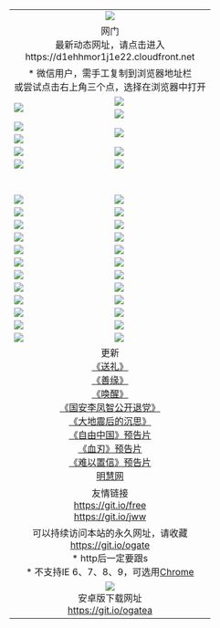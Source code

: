﻿<table>
  <tr></tr>
  <tr><td colspan=2 align=center><img src="https://cloud.githubusercontent.com/assets/11880933/13434984/f430fae2-e012-11e5-814f-c2df1e82b247.jpg" /></td></tr>
  <tr><td colspan=2 align=center>网门<br>最新动态网址，请点击进入
<br>https://d1ehhmor1j1e22.cloudfront.net
    </td>
  </tr>
  <tr>
    <td colspan=2 align=center>* 微信用户，需手工复制到浏览器地址栏<br>或尝试点击右上角三个点，选择在浏览器中打开
    <!--br>* IE6打开动态网址须在选项中勾选TLS 1.0--></td>
  </tr>
  <tr>
    <td rowspan=2><a href="https://d1ehhmor1j1e22.cloudfront.net/ogUP.aspx?name=11DKC.mp4&list=11DKC" target="_blank"><img src="https://d1ehhmor1j1e22.cloudfront.net/Up/11DKC1.jpg" /></a></td> 
    <td><div><a href="https://d1ehhmor1j1e22.cloudfront.net/ogUP.aspx?name=LRWS.mp4&list=LRWS" target="_blank"><img src="https://d1ehhmor1j1e22.cloudfront.net/Up/LRWS.jpg" /></a></td>
   </tr>
  <tr>
    <td><a href="https://d1ehhmor1j1e22.cloudfront.net/ogNiceVedio.aspx" target="_blank"><img src="https://d1ehhmor1j1e22.cloudfront.net/Up/11TGKDY.jpg" /></a></td>
  </tr>
  <tr>
    <td><a href="https://d1ehhmor1j1e22.cloudfront.net/ogUP.aspx?name=JQR.mp4&count=2" target="_blank"><img src="https://d1ehhmor1j1e22.cloudfront.net/Up/JQR.jpg" /></a></td>   
    <td rowspan=2><a href="https://d1ehhmor1j1e22.cloudfront.net/ogUP.aspx?name=JP.mp4&count=9" target="_blank"><img src="https://d1ehhmor1j1e22.cloudfront.net/Up/JP.jpg" /></td>
  </tr>
  <tr>
    <td><a href="https://d1ehhmor1j1e22.cloudfront.net/ogUP.aspx?name=WH.mp4" target="_blank"><img src="https://d1ehhmor1j1e22.cloudfront.net/Up/WH.jpg" /></a></td>
  </tr>
  <tr>
    <td><a href="https://d1ehhmor1j1e22.cloudfront.net/ogUP.aspx?name=SSZJ.mp4&list=SSZJ" target="_blank"><img src="https://d1ehhmor1j1e22.cloudfront.net/Up/SSZJ.jpg" /></a></td>
    <td><a href="https://d1ehhmor1j1e22.cloudfront.net/ogUP.aspx?name=WLSH.mp4&count=2" target="_blank"><img src="https://d1ehhmor1j1e22.cloudfront.net/Up/WLSH.jpg" /></a</td>
  </tr>
  <tr>
    <td><a href="https://d1ehhmor1j1e22.cloudfront.net/ogUP.aspx?name=ZY.mp4&count=2015|16" target="_blank"><img src="https://d1ehhmor1j1e22.cloudfront.net/Up/ZY.jpg" /></a</td>
    <td><a href="https://d1ehhmor1j1e22.cloudfront.net/ogUP.aspx?name=XTFY.mp4&count=B|2,A|24" target="_blank"><img src="https://d1ehhmor1j1e22.cloudfront.net/Up/XTFY.jpg" /></a></td>
  </tr>
  <tr height="40">
  </tr>
  <tr>
    <td><a href="https://d1ehhmor1j1e22.cloudfront.net/ogUP.aspx?name=4EE/QQ.mp4&list=4EEQQ" target="_blank"><img src="https://d1ehhmor1j1e22.cloudfront.net/Up/4EE/QQ0.jpg"/></a></td>
    <td><a href="https://d1ehhmor1j1e22.cloudfront.net/ogUP.aspx?name=4EE/HQ.mp4&list=4EEHQ" target="_blank"><img src="https://d1ehhmor1j1e22.cloudfront.net/Up/4EE/HQ0.jpg"/></a></td>
  </tr>
  <tr>
    <td><a href="https://d1ehhmor1j1e22.cloudfront.net/ogUP.aspx?name=4EE/ZG.mp4&list=4EEZG" target="_blank"><img src="https://d1ehhmor1j1e22.cloudfront.net/Up/4EE/ZG0.jpg"/></a></td>
    <td><a href="https://d1ehhmor1j1e22.cloudfront.net/ogUP.aspx?name=4EE/DJ.mp4&list=4EEDJ" target="_blank"><img src="https://d1ehhmor1j1e22.cloudfront.net/Up/4EE/DJ0.jpg"/></a></td>
  </tr>
  <tr>
    <td><a href="https://d1ehhmor1j1e22.cloudfront.net/ogUP.aspx?name=4EE/GX.mp4&list=4EEGX" target="_blank"><img src="https://d1ehhmor1j1e22.cloudfront.net/Up/4EE/GX0.jpg"/></a></td>
    <td><a href="https://d1ehhmor1j1e22.cloudfront.net/ogUP.aspx?name=4EE/HD.mp4&list=4EEHD" target="_blank"><img src="https://d1ehhmor1j1e22.cloudfront.net/Up/4EE/HD0.jpg"/></a></td>
  </tr>
  <tr>
    <td><a href="https://d1ehhmor1j1e22.cloudfront.net/ogUP.aspx?name=4EE/TX.mp4&list=4EETX" target="_blank"><img src="https://d1ehhmor1j1e22.cloudfront.net/Up/4EE/TX0.jpg"/></a></td>
    <td><a href="https://d1ehhmor1j1e22.cloudfront.net/ogUP.aspx?name=4EE/WZ.mp4&list=4EEWZ" target="_blank"><img src="https://d1ehhmor1j1e22.cloudfront.net/Up/4EE/WZ0.jpg"/></a></td>
  </tr>
  <tr>
    <td><a href="https://d1ehhmor1j1e22.cloudfront.net/onUP.aspx?name=https://d1ni6yqhqrtjo7.cloudfront.net/" target="_blank"><img src="https://d1ehhmor1j1e22.cloudfront.net/Up/0DTW.jpg"/></a></td>
    <td><a href="https://d1ehhmor1j1e22.cloudfront.net/onUP.aspx?name=https://d240ns8up8earz.cloudfront.net/acenter/" target="_blank"><img src="https://d1ehhmor1j1e22.cloudfront.net/Up/0TDW.jpg" /></a></td>
  </tr>
  <tr>
    <td><a href="https://d1ehhmor1j1e22.cloudfront.net/onUP.aspx?name=https://d4508d6vomz2p.cloudfront.net/gb/nsc413.htm" target="_blank"><img src="https://d1ehhmor1j1e22.cloudfront.net/Up/0DJY.jpg" /></a></td>
    <td><a href="https://d1ehhmor1j1e22.cloudfront.net/onUP.aspx?name=https://d4apjbhkuxer1.cloudfront.net/xtr/gb/prog204.html" target="_blank"><img src="https://d1ehhmor1j1e22.cloudfront.net/Up/0XTR.jpg" /></a></td>
  </tr>
  <tr>
    <td><a href="https://d1ehhmor1j1e22.cloudfront.net/onUP.aspx?name=https://d3aj00iefsmfgc.cloudfront.net/" target="_blank"><img src="https://d1ehhmor1j1e22.cloudfront.net/Up/0MHW.jpg" /></a></td>
    <td><a href="https://d1ehhmor1j1e22.cloudfront.net/onUP.aspx?name=https://d20wz7qt14x5d2.cloudfront.net/" target="_blank"><img src="https://d1ehhmor1j1e22.cloudfront.net/Up/0ZJW.jpg" /></a></td>
  </tr>
  <tr>
    <td><a href="https://d1ehhmor1j1e22.cloudfront.net/ogUP.aspx?name=0FG.zip" target="_blank"><img src="https://d1ehhmor1j1e22.cloudfront.net/Up/0FG.jpg" /></a></td>
    <td><a href="https://d1ehhmor1j1e22.cloudfront.net/ogUP.aspx?name=0FGA.apk" target="_blank"><img src="https://d1ehhmor1j1e22.cloudfront.net/Up/0FGA.jpg" /></a></td>
  </tr>
  <tr>
    <td><a href="https://d1ehhmor1j1e22.cloudfront.net/ogUP.aspx?name=0U.zip" target="_blank"><img src="https://d1ehhmor1j1e22.cloudfront.net/Up/0U.jpg" /></a></td>
    <td><a href="https://d1ehhmor1j1e22.cloudfront.net/ogUP.aspx?name=0UA.apk" target="_blank"><img src="https://d1ehhmor1j1e22.cloudfront.net/Up/0UA.jpg" /></a></td>
  </tr>
  <tr>
    <td><a href="https://d1ehhmor1j1e22.cloudfront.net/ogUP.aspx?name=0iPPOTV.zip" target="_blank"><img src="https://d1ehhmor1j1e22.cloudfront.net/Up/0iPPOTV.jpg" /></a></td>
    <td><a href="https://d1ehhmor1j1e22.cloudfront.net/ogUP.aspx?name=0iNTD.apk" target="_blank"><img src="https://d1ehhmor1j1e22.cloudfront.net/Up/0iNTD.jpg" /></a></td>
  </tr>
  <tr>
    <td><a href="https://d1ehhmor1j1e22.cloudfront.net/ogNice.aspx" target="_blank"><img src="https://d1ehhmor1j1e22.cloudfront.net/Up/0WCYY.jpg" /></a></td>
    <td><a href="https://d1ehhmor1j1e22.cloudfront.net/onCO.aspx?list=XWPL&mode=" target="_blank"><img src="https://d1ehhmor1j1e22.cloudfront.net/Up/0WZTT.jpg" /></a></td> 
  </tr>
  <tr>
    <td><a href="https://d1ehhmor1j1e22.cloudfront.net/ogDY.aspx" target="_blank"><img src="https://d1ehhmor1j1e22.cloudfront.net/Up/0FK.jpg" /></a></td>
    <td><a href="https://d1ehhmor1j1e22.cloudfront.net/ogST.aspx" target="_blank"><img src="https://d1ehhmor1j1e22.cloudfront.net/Up/0ST.jpg" /></a></td> 
  </tr>
  <tr>
    <td colspan=2 align=center>更新<br>
      <a href="https://d1ehhmor1j1e22.cloudfront.net/ogUP.aspx?name=4ESL.mp4" target="_blank">《送礼》</a><br>
      <a href="https://d1ehhmor1j1e22.cloudfront.net/ogUP.aspx?name=4ESY.mp4" target="_blank">《善缘》</a><br>
      <a href="https://d1ehhmor1j1e22.cloudfront.net/ogUP.aspx?name=4EHX.mp4" target="_blank">《唤醒》</a><br>
      <a href="https://d1ehhmor1j1e22.cloudfront.net/ogUP.aspx?name=4LFZ.mp4" target="_blank">《国安李凤智公开退党》</a><br>
      <a href="https://d1ehhmor1j1e22.cloudfront.net/ogUP.aspx?name=4DDZHDCS.mp4" target="_blank">《大地震后的沉思》</a><br>
      <a href="https://d1ehhmor1j1e22.cloudfront.net/ogUP.aspx?name=11ZYZG0.mp4" target="_blank">《自由中国》预告片</a><br>
      <a href="https://d1ehhmor1j1e22.cloudfront.net/ogUP.aspx?name=11XR.mp4" target="_blank">《血刃》预告片</a><br>
      <a href="https://d1ehhmor1j1e22.cloudfront.net/ogUP.aspx?name=11NYZX.mp4&count=2" target="_blank">《难以置信》预告片</a><br>
      <a href="https://d1ehhmor1j1e22.cloudfront.net/onUP.aspx?name=https://www.minghui.org/" target="_blank">明慧网</a>
    </td>
  </tr>
  <tr>
    <td colspan=2 align=center>友情链接<br>
      <a href="https://git.io/free" target="_blank">https://git.io/free</a><br>
      <a href="https://git.io/jww" target="_blank">https://git.io/jww</a></td>
    </td>
  </tr>
  <tr>
    <td colspan=2 align=center>可以持续访问本站的永久网址，请收藏<br/><a href="https://git.io/ogate" target="_blank">https://git.io/ogate</a><br/>* http后一定要跟s<br/>* 不支持IE 6、7、8、9，可选用<a href="https://d1ehhmor1j1e22.cloudfront.net/ogUP.aspx?name=0ChromePortable.zip">Chrome</a></td>
  </tr>
  <tr>
    <td colspan=2 align=center><a href="https://d1ehhmor1j1e22.cloudfront.net/ogUP.aspx?name=0oGate.apk" target="_blank"><img src="https://cloud.githubusercontent.com/assets/11880933/13720399/75e143ee-e842-11e5-9f0a-1421f423c80f.jpg" /></a><br>安卓版下载网址<br><a href="https://git.io/ogatea">https://git.io/ogatea</a></td>
  </tr>
  <!--tr>
    <td colspan=2 align=center>可能失效的动态网址
    </td>
  </tr-->
</table>

